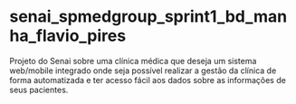 # senai_spmedgroup_sprint1_bd_manha_flavio_pires
Projeto do Senai sobre uma clínica médica que deseja um sistema web/mobile integrado onde seja possível realizar a gestão da clínica de forma automatizada e ter acesso fácil aos dados sobre as informações de seus pacientes.
